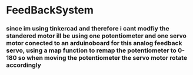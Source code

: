 # FeedBackSystem

### since im using tinkercad and therefore i cant modfiy the standered motor ill be using one potentiometer and one servo motor conected to an arduinoboard for this analog feedback servo, using a map function to remap the potentiometer to 0-180 so when moving the potentiometer the servo motor rotate accordingly
